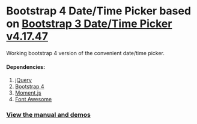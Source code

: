 # Bootstrap 4 Date/Time Picker based on [Bootstrap 3 Date/Time Picker v4.17.47](https://github.com/Eonasdan/bootstrap-datetimepicker)

Working bootstrap 4 version of the convenient date/time picker.
#### Dependencies:
  1. [jQuery](https://jquery.com/)
  2. [Bootstrap 4](http://getbootstrap.com/)
  3. [Moment.js](http://momentjs.com/)
  4. [Font Awesome](http://fontawesome.io/icons/)

### [View the manual and demos](http://eonasdan.github.io/bootstrap-datetimepicker/)
